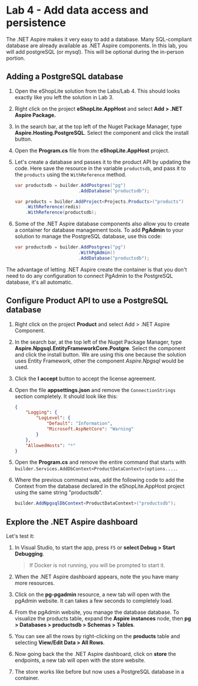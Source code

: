 # Lab 4 - Add data access and persistence

The .NET Aspire makes it very easy to add a database. Many SQL-compliant database are already available as .NET Aspire components. In this lab, you will add postgreSQL (or mysql). This will be optional during the in-person portion.

## Adding a PostgreSQL database

1. Open the eShopLite solution from the Labs/Lab 4. This should looks exactly like you left the solution in Lab 3.
1. Right click on the project **eShopLite.AppHost** and select  **Add > .NET Aspire Package.**
1. In the search bar, at the top left of the Nuget Package Manager, type **Aspire.Hosting.PostgreSQL**. Select the component and click the install button.
1. Open the **Program.cs** file from the **eShopLite.AppHost** project.
1. Let's create a database and passes it to the product API by updating the code. Here save the resource in the variable `productsdb`, and pass it to the `products` using the `WithReference` method.

    ```csharp
    var productsdb = builder.AddPostgres("pg")
                            .AddDatabase("productsdb");

    var products = builder.AddProject<Projects.Products>("products")
        .WithReference(redis)
        .WithReference(productsdb);
    ```

1. Some of the .NET Aspire database components also allow you to create a container for database management tools. To add **PgAdmin** to your solution to manage the PostgreSQL database, use this code:

    ``` csharp
    var productsdb = builder.AddPostgres("pg")
                            .WithPgAdmin()
                            .AddDatabase("productsdb");
    ```

The advantage of letting .NET Aspire create the container is that you don't need to do any configuration to connect PgAdmin to the PostgreSQL database, it's all automatic.

## Configure Product API to use a PostgreSQL database

1. Right click on the project **Product** and select  Add > .NET Aspire Component. 
1. In the search bar, at the top left of the Nuget Package Manager, type **Aspire.Npgsql.EntityFrameworkCore.Postgre**. Select the component and click the install button. We are using this one because the solution uses Entity Framework, other the component *Aspire.Npgsql* would be used.
1. Click the **I accept** button to accept the license agreement.
1. Open the file **appsettings.json** and remove the `ConnectionStrings` section completely. It should look like this:

    ``` json
    {
        "Logging": {
            "LogLevel": {
                "Default": "Information",
                "Microsoft.AspNetCore": "Warning"
            }
        },
        "AllowedHosts": "*"
    }
    ```

1. Open the **Program.cs** and remove the entire command that starts with `builder.Services.AddDbContext<ProductDataContext>(options....`.
1. Where the previous command was, add the following code to add the Context from the database declared in the eShopLite.AppHost project using the same string "productsdb".

    ``` csharp
    builder.AddNpgsqlDbContext<ProductDataContext>("productsdb");
    ```

## Explore the .NET Aspire dashboard

Let's test it:

1. In Visual Studio, to start the app, press `F5` or **select Debug > Start Debugging**.

    > If Docker is not running, you will be prompted to start it.

1. When the .NET Aspire dashboard appears, note the you have many more resources. 
1. Click on the **pg-pgadmin** resource, a new tab will open with the pgAdmin website. It can takes a few seconds to completely load.
1. From the pgAdmin website, you manage the database database. To visualize the products table, expand the **Aspire instances** node, then **pg > Databases > productsdb > Schemas > Tables**.
1. You can see all the rows by right-clicking on the **products** table and selecting **View/Edit Data > All Rows**.
1. Now going back the the .NET Aspire dashboard, click on **store** the endpoints, a new tab will open with the store website.
1. The store works like before but now uses a PostgreSQL database in a container.
